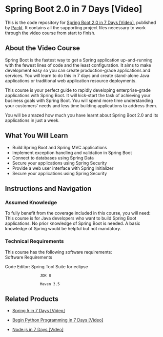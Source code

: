 # Spring Boot 2.0 in 7 Days [Video]
This is the code repository for [Spring Boot 2.0 in 7 Days [Video]](https://www.packtpub.com/application-development/spring-boot-20-7-days-video?utm_source=github&utm_medium=repository&utm_campaign=9781789345230), published by [Packt](https://www.packtpub.com/?utm_source=github). It contains all the supporting project files necessary to work through the video course from start to finish.
## About the Video Course
Spring Boot is the fastest way to get a Spring application up-and-running with the fewest lines of code and the least configuration. It aims to make development easy so you can create production-grade applications and services. You will learn to do this in 7 days and create stand-alone Java applications or traditional web application resource deployments.

This course is your perfect guide to rapidly developing enterprise-grade applications with Spring Boot. It will kick-start the task of achieving your business goals with Spring Boot. You will spend more time understanding your customers' needs and less time building applications to address them.

You will be amazed how much you have learnt about Spring Boot 2.0 and its applications in just a week.

<H2>What You Will Learn</H2>
<DIV class=book-info-will-learn-text>
<UL>
<LI>Build Spring Boot and Spring MVC applications 
<LI>Implement exception handling and validation in Spring Boot 
<LI>Connect to databases using Spring Data 
<LI>Secure your applications using Spring Security 
<LI>Provide a web user interface with Spring Initializer 
<LI>Secure your applications using Spring Security </LI></UL></DIV>

## Instructions and Navigation
### Assumed Knowledge
To fully benefit from the coverage included in this course, you will need:<br/>
This course is for Java developers who want to build Spring Boot applications. No prior knowledge of Spring Boot is needed. A basic knowledge of Spring would be helpful but not mandatory.
### Technical Requirements
This course has the following software requirements:<br/>
Software Requirements

Code Editor: Spring Tool Suite for eclipse

                    JDK 8

                    Maven 3.5

## Related Products
* [Spring 5 in 7 Days [Video]](https://www.packtpub.com/application-development/spring-5-7-days-video?utm_source=github&utm_medium=repository&utm_campaign=9781789139839)

* [Begin Python Programming in 7 Days [Video]](https://www.packtpub.com/application-development/begin-python-programming-7-days-video?utm_source=github&utm_medium=repository&utm_campaign=9781788990813)

* [Node.js in 7 Days [Video]](https://www.packtpub.com/web-development/nodejs-7-days-video?utm_source=github&utm_medium=repository&utm_campaign=9781789136487)

